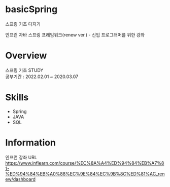 # basicSpring
스프링 기초 다지기

인프런 자바 스프링 프레임워크(renew ver.) - 신입 프로그래머를 위한 강좌 

# Overview
스프링 기초 STUDY<br/>
공부기간 : 2022.02.01 ~ 2020.03.07

# Skills
* Spring
* JAVA
* SQL

# Information
인프런 강좌 URL
https://www.inflearn.com/course/%EC%8A%A4%ED%94%84%EB%A7%81-%ED%94%84%EB%A0%88%EC%9E%84%EC%9B%8C%ED%81%AC_renew/dashboard
